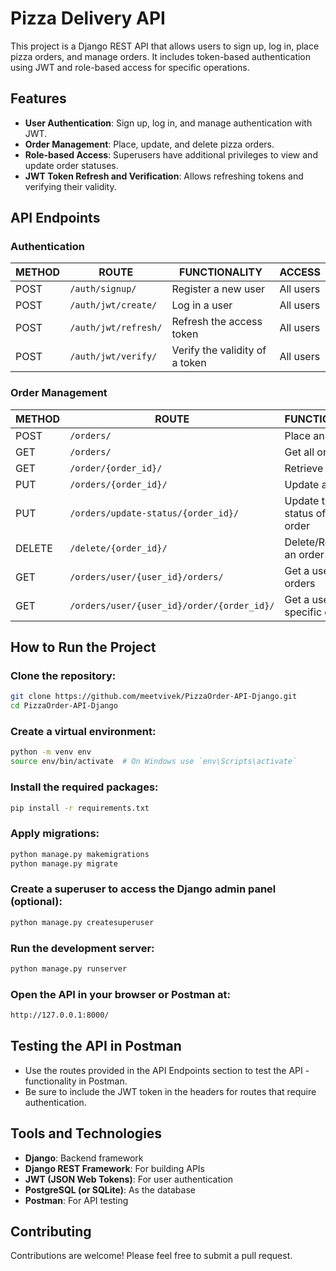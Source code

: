 # Pizza Delivery API

This project is a Django REST API that allows users to sign up, log in, place pizza orders, and manage orders. It includes token-based authentication using JWT and role-based access for specific operations.

## Features

- **User Authentication**: Sign up, log in, and manage authentication with JWT.
- **Order Management**: Place, update, and delete pizza orders.
- **Role-based Access**: Superusers have additional privileges to view and update order statuses.
- **JWT Token Refresh and Verification**: Allows refreshing tokens and verifying their validity.

## API Endpoints

### Authentication

| METHOD | ROUTE               | FUNCTIONALITY                     | ACCESS     |
|--------|---------------------|------------------------------------|------------|
| POST   | `/auth/signup/`      | Register a new user               | All users  |
| POST   | `/auth/jwt/create/`  | Log in a user                     | All users  |
| POST   | `/auth/jwt/refresh/` | Refresh the access token          | All users  |
| POST   | `/auth/jwt/verify/`  | Verify the validity of a token     | All users  |

### Order Management

| METHOD | ROUTE                              | FUNCTIONALITY                         | ACCESS     |
|--------|------------------------------------|----------------------------------------|------------|
| POST   | `/orders/`                         | Place an order                        | All users  |
| GET    | `/orders/`                         | Get all orders                        | All users  |
| GET    | `/order/{order_id}/`               | Retrieve an order                     | Superuser  |
| PUT    | `/orders/{order_id}/`              | Update an order                       | All users  |
| PUT    | `/orders/update-status/{order_id}/`| Update the status of an order         | Superuser  |
| DELETE | `/delete/{order_id}/`              | Delete/Remove an order                | All users  |
| GET    | `/orders/user/{user_id}/orders/`   | Get a user's orders                   | All users  |
| GET    | `/orders/user/{user_id}/order/{order_id}/`| Get a user's specific order    | All users  |

## How to Run the Project

### Clone the repository:

```bash
git clone https://github.com/meetvivek/PizzaOrder-API-Django.git
cd PizzaOrder-API-Django
```
### Create a virtual environment:
```bash
python -m venv env
source env/bin/activate  # On Windows use `env\Scripts\activate`
```
### Install the required packages:
```bash
pip install -r requirements.txt
```

### Apply migrations:
```bash
python manage.py makemigrations
python manage.py migrate
```


### Create a superuser to access the Django admin panel (optional):
```bash
python manage.py createsuperuser
```

### Run the development server:
```bash
python manage.py runserver
```

### Open the API in your browser or Postman at:
```bash
http://127.0.0.1:8000/
```
## Testing the API in Postman
- Use the routes provided in the API Endpoints section to test the API - functionality in Postman.
- Be sure to include the JWT token in the headers for routes that require authentication.

## Tools and Technologies
- **Django**: Backend framework
- **Django REST Framework**: For building APIs
- **JWT (JSON Web Tokens)**: For user authentication
- **PostgreSQL (or SQLite)**: As the database
- **Postman**: For API testing

## Contributing
Contributions are welcome! Please feel free to submit a pull request.
